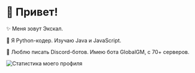 # 💫 Привет!

✨ Меня зовут Экскал.

🐍 Я Python-кодер. Изучаю Java и JavaScript.

🤖 Люблю писать Discord-ботов. Имею бота GlobalGM, с 70+ серверов.

![Статистика моего профиля](https://github-readme-stats.vercel.app/api?username=ae7er&show_icons=true&theme=radical)
